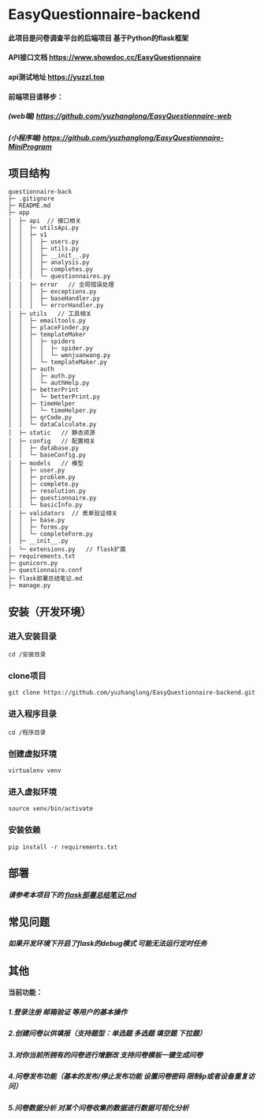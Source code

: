 # EasyQuestionnaire-backend

#### 此项目是问卷调查平台的后端项目 基于Python的flask框架

#### API接口文档 https://www.showdoc.cc/EasyQuestionnaire

#### api测试地址 https://yuzzl.top

#### 前端项目请移步：

##### (web端) https://github.com/yuzhanglong/EasyQuestionnaire-web
##### (小程序端) https://github.com/yuzhanglong/EasyQuestionnaire-MiniProgram



## 项目结构
```
questionnaire-back
├─ .gitignore
├─ README.md
├─ app
│  ├─ api  // 接口相关
│  │  ├─ utilsApi.py
│  │  ├─ v1
│  │  │  ├─ users.py
│  │  │  ├─ utils.py
│  │  │  ├─ __init__.py
│  │  │  ├─ analysis.py
│  │  │  ├─ completes.py
│  │  │  └─ questionnaires.py
│  │  ├─ error   // 全局错误处理
│  │  │  ├─ exceptions.py
│  │  │  ├─ baseHandler.py
│  │  │  └─ errorHandler.py
│  ├─ utils   // 工具相关
│  │  ├─ emailtools.py
│  │  ├─ placeFinder.py
│  │  ├─ templateMaker
│  │  │  ├─ spiders
│  │  │  │  ├─ spider.py
│  │  │  │  └─ wenjuanwang.py
│  │  │  └─ templateMaker.py
│  │  ├─ auth
│  │  │  ├─ auth.py
│  │  │  └─ authHelp.py
│  │  ├─ betterPrint
│  │  │  └─ betterPrint.py
│  │  ├─ timeHelper
│  │  │  └─ timeHelper.py
│  │  ├─ qrCode.py
│  │  └─ dataCalculate.py
│  ├─ static   // 静态资源
│  ├─ config   // 配置相关
│  │  ├─ database.py
│  │  └─ baseConfig.py
│  ├─ models   // 模型
│  │  ├─ user.py
│  │  ├─ problem.py
│  │  ├─ complete.py
│  │  ├─ resolution.py
│  │  ├─ questionnaire.py
│  │  └─ basicInfo.py
│  ├─ validators  // 表单验证相关
│  │  ├─ base.py
│  │  ├─ forms.py
│  │  └─ completeForm.py
│  ├─ __init__.py
│  └─ extensions.py   // flask扩展
├─ requirements.txt
├─ gunicorn.py
├─ questionnaire.conf
├─ flask部署总结笔记.md
├─ manage.py
```



## 安装（开发环境）

### 进入安装目录
```
cd /安装目录
```

### clone项目

```
git clone https://github.com/yuzhanglong/EasyQuestionnaire-backend.git
```

### 进入程序目录
```
cd /程序目录
```

### 创建虚拟环境
```
virtualenv venv
```

### 进入虚拟环境
```
source venv/bin/activate
```

### 安装依赖
```
pip install -r requirements.txt
```



## 部署

##### 请参考本项目下的 [flask部署总结笔记.md]([https://github.com/yuzhanglong/questionnaire-back/blob/master/flask%E9%83%A8%E7%BD%B2%E6%80%BB%E7%BB%93%E7%AC%94%E8%AE%B0.md](https://github.com/yuzhanglong/questionnaire-back/blob/master/flask部署总结笔记.md))



## 常见问题

##### 如果开发环境下开启了flask的debug模式 可能无法运行定时任务



## 其他

#### 当前功能：

##### 1.登录注册 邮箱验证 等用户的基本操作

##### 2.创建问卷以供填报（支持题型：单选题 多选题 填空题 下拉题）

##### 3.对你当前所拥有的问卷进行增删改  支持问卷模板一键生成问卷

##### 4.问卷发布功能（基本的发布/停止发布功能 设置问卷密码 限制ip或者设备重复访问）

##### 5.问卷数据分析 对某个问卷收集的数据进行数据可视化分析
